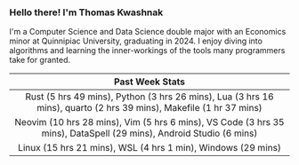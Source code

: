 
### Hello there! I'm Thomas Kwashnak

I'm a Computer Science and Data Science double major with an Economics
minor at Quinnipiac University, graduating in 2024.
I enjoy diving into algorithms and learning the inner-workings of the tools
many programmers take for granted.

| Past Week Stats |
| :---: |
| Rust (5 hrs 49 mins), Python (3 hrs 26 mins), Lua (3 hrs 16 mins), quarto (2 hrs 39 mins), Makefile (1 hr 37 mins) |
| Neovim (10 hrs 28 mins), Vim (5 hrs 6 mins), VS Code (3 hrs 35 mins), DataSpell (29 mins), Android Studio (6 mins) |
| Linux (15 hrs 21 mins), WSL (4 hrs 1 min), Windows (29 mins) |

